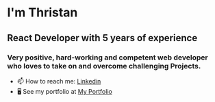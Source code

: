 <h1> I'm Thristan </h1>

<h2> React Developer with 5 years of experience </h2>

<h3>
  Very positive, hard-working and competent web developer who loves to take on and overcome challenging Projects.
</h3>

* 📫 How to reach me: <a href="https://www.linkedin.com/in/thristan-gabriel-deretti/" target="_blank">Linkedin</a>
* 🖥️  See my portfolio at <a href="https://thristan-9.github.io/Portfolio/" target="_blank">My Portfolio</a>


